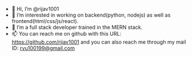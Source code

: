 - 👋 Hi, I’m @rijav1001
- 👀 I’m interested in working on backend(python, nodejs) as well as frontend(html/css/js/react).
- 🌱 I’m a full stack developer trained in the MERN stack.
- 📫 You can reach me on github with this URL: https://github.com/rijav1001 and you can also reach me through my mail ID: rvu100199@gmail.com
<!---
rijav1001/rijav1001 is a ✨ special ✨ repository because its `README.md` (this file) appears on your GitHub profile.
You can click the Preview link to take a look at your changes.
--->
